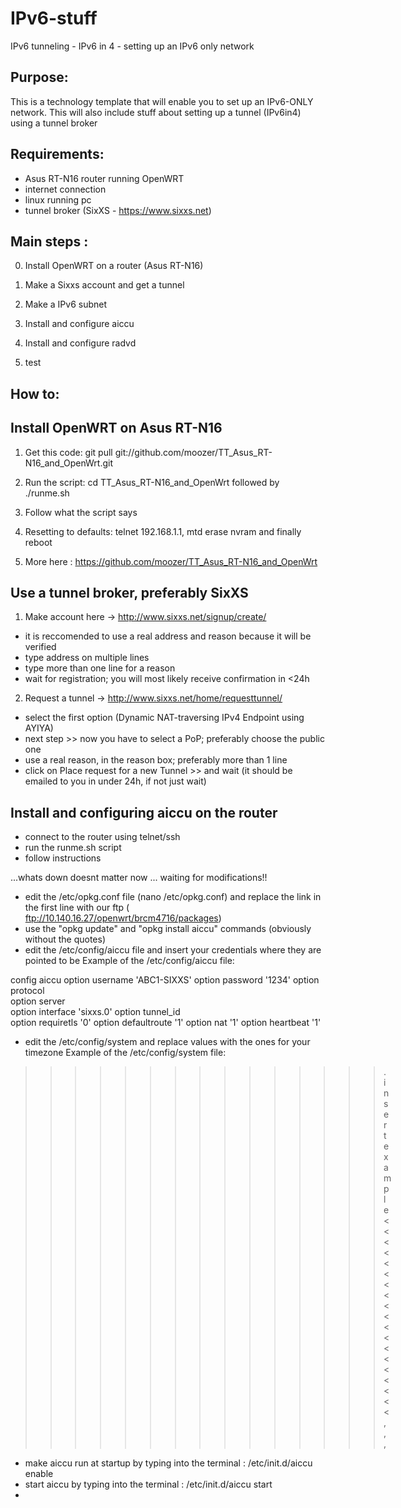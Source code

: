 IPv6-stuff
==========

IPv6 tunneling - IPv6 in 4 - setting up an IPv6 only network

Purpose:
------------

This is a technology template that will enable you to set up an IPv6-ONLY network. This will also include stuff about setting up a tunnel (IPv6in4) using a tunnel broker 


Requirements:
------------

- Asus RT-N16 router running OpenWRT
- internet connection
- linux running pc
- tunnel broker (SixXS - https://www.sixxs.net)


Main steps : 
------------

0. Install OpenWRT on a router (Asus RT-N16)

1. Make a Sixxs account and get a tunnel

2. Make a IPv6 subnet

3. Install and configure aiccu 

4. Install and configure radvd

5. test

How to:
------------

Install OpenWRT on Asus RT-N16 
------------

1. Get this code: git pull git://github.com/moozer/TT_Asus_RT-N16_and_OpenWrt.git

2. Run the script: cd TT_Asus_RT-N16_and_OpenWrt followed by ./runme.sh

3. Follow what the script says

4. Resetting to defaults: telnet 192.168.1.1, mtd erase nvram and finally reboot

5. More here : https://github.com/moozer/TT_Asus_RT-N16_and_OpenWrt

Use a tunnel broker, preferably SixXS
------------

1. Make account here -> http://www.sixxs.net/signup/create/ 

- it is reccomended to use a real address and reason because it will be verified
- type address on multiple lines
- type more than one line for a reason
- wait for registration; you will most likely receive confirmation in <24h

2. Request a tunnel -> http://www.sixxs.net/home/requesttunnel/

- select the first option (Dynamic NAT-traversing IPv4 Endpoint using AYIYA)
- next step >> now you have to select a PoP; preferably choose the public one
- use a real reason, in the reason box; preferably more than 1 line
- click on Place request for a new Tunnel >> and wait (it should be emailed to you in under 24h, if not just wait)

Install and configuring aiccu on the router
------------
- connect to the router using telnet/ssh
- run the runme.sh script
- follow instructions

...whats down doesnt matter now ... waiting for modifications!!

- edit the /etc/opkg.conf file (nano /etc/opkg.conf) and replace the link in the first line with our ftp ( ftp://10.140.16.27/openwrt/brcm4716/packages)
- use the "opkg update" and "opkg install aiccu" commands (obviously without the quotes)
- edit the /etc/config/aiccu file and insert your credentials where they are pointed to be 
Example of the /etc/config/aiccu file:

config aiccu
       option username         'ABC1-SIXXS'
       option password         '1234'
       option protocol         
       option server           
       option interface        'sixxs.0'
       option tunnel_id        
       option requiretls       '0'
       option defaultroute     '1'
       option nat              '1'
       option heartbeat        '1'

- edit the /etc/config/system and replace values with the ones for your timezone
Example of the /etc/config/system file:
>>>>>>>>>>>>>>>.insert example<<<<<<<<<<<<<<<<<<<,,,
- make aiccu run at startup by typing into the terminal : /etc/init.d/aiccu enable
- start aiccu by typing into the terminal : /etc/init.d/aiccu start
- 


                                          


